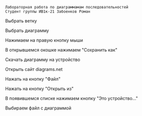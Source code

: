     Лабораторная работа по диаграммамам последовательностей
    Студент группы ИВ1к-21 Забоенков Роман
Выбрать ветку

Выбрать диаграмму

Нажимаем на правую кнопку мыши

В открывшемся окошке нажимаем "Сохранить как"

Скачать диаграмму на устройство

Открыть сайт diagrams.net

Нажать на кнопку "Файл"

Нажать на кнопку "Открыть из"

В появившемся списке нажимаем кнопку "Это устройство..."

Выбираем файл с диаграммой
